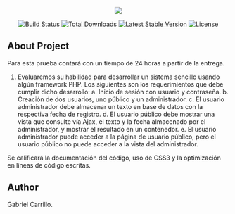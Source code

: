 <p align="center"><img src="https://laravel.com/assets/img/components/logo-laravel.svg"></p>

<p align="center">
<a href="https://travis-ci.org/laravel/framework"><img src="https://travis-ci.org/laravel/framework.svg" alt="Build Status"></a>
<a href="https://packagist.org/packages/laravel/framework"><img src="https://poser.pugx.org/laravel/framework/d/total.svg" alt="Total Downloads"></a>
<a href="https://packagist.org/packages/laravel/framework"><img src="https://poser.pugx.org/laravel/framework/v/stable.svg" alt="Latest Stable Version"></a>
<a href="https://packagist.org/packages/laravel/framework"><img src="https://poser.pugx.org/laravel/framework/license.svg" alt="License"></a>
</p>

## About Project

Para esta prueba contará con un tiempo de 24 horas a partir de la entrega.
1. Evaluaremos su habilidad para desarrollar un sistema sencillo usando algún framework PHP.
Los siguientes son los requerimientos que debe cumplir dicho desarrollo:
a. Inicio de sesión con usuario y contraseña.
b. Creación de dos usuarios, uno público y un administrador.
c. El usuario administrador debe almacenar un texto en base de datos con la respectiva
fecha de registro.
d. El usuario público debe mostrar una vista que consulte vía Ajax, el texto y la fecha
almacenado por el administrador, y mostrar el resultado en un contenedor.
e. El usuario administrador puede acceder a la página de usuario público, pero el usuario
público no puede acceder a la vista del administrador.

Se calificará la documentación del código, uso de CSS3 y la optimización en líneas de código
escritas.


## Author

Gabriel Carrillo.
